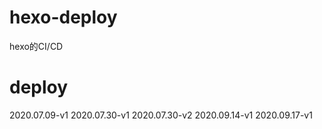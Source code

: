 # hexo-deploy
hexo的CI/CD

# deploy
2020.07.09-v1
2020.07.30-v1
2020.07.30-v2
2020.09.14-v1
2020.09.17-v1

